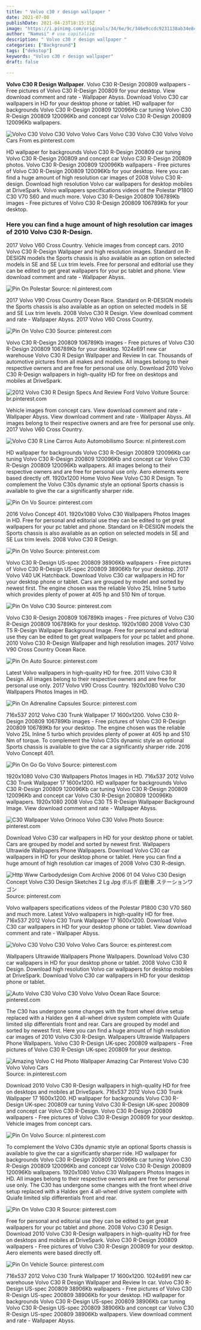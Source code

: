 ```yaml
---
title: " Volvo c30 r design wallpaper "
date: 2021-07-08
publishDate: 2021-04-23T18:15:15Z
image: "https://i.pinimg.com/originals/34/6e/9c/346e9ccdc9231138ab34e8c5affe80f0.jpg"
author: "Namusi" # use capitalize
description: " Volvo c30 r design wallpaper "
categories: ["Background"]
tags: ["dekstop"]
keywords: "Volvo c30 r design wallpaper"
draft: false

---
```



**Volvo C30 R Design Wallpaper**. Volvo C30 R-Design 200809 wallpapers - Free pictures of Volvo C30 R-Design 200809 for your desktop. View download comment and rate - Wallpaper Abyss. Download Volvo C30 car wallpapers in HD for your desktop phone or tablet. HD wallpaper for backgrounds Volvo C30 R-Design 200809 120096Kb car tuning Volvo C30 R-Design 200809 120096Kb and concept car Volvo C30 R-Design 200809 120096Kb wallpapers.

![Volvo C30 Volvo C30 Volvo Volvo Cars](https://i.pinimg.com/originals/44/61/a2/4461a2f5b8980ac13b16d1b3d80a1f8f.jpg "Volvo C30 Volvo C30 Volvo Volvo Cars")
Volvo C30 Volvo C30 Volvo Volvo Cars From es.pinterest.com


HD wallpaper for backgrounds Volvo C30 R-Design 200809 car tuning Volvo C30 R-Design 200809 and concept car Volvo C30 R-Design 200809 photos. Volvo C30 R-Design 200809 120096Kb wallpapers - Free pictures of Volvo C30 R-Design 200809 120096Kb for your desktop. Here you can find a huge amount of high resolution car images of 2008 Volvo C30 R-design. Download high resolution Volvo car wallpapers for desktop mobiles at DriveSpark. Volvo wallpapers specifications videos of the Polestar P1800 C30 V70 S60 and much more. Volvo C30 R-Design 200809 106789Kb images - Free pictures of Volvo C30 R-Design 200809 106789Kb for your desktop.

### Here you can find a huge amount of high resolution car images of 2010 Volvo C30 R-Design.

2017 Volvo V60 Cross Country. Vehicle images from concept cars. 2010 Volvo C30 R-Design Wallpaper and high resolution images. Standard on R-DESIGN models the Sports chassis is also available as an option on selected models in SE and SE Lux trim levels. Free for personal and editorial use they can be edited to get great wallpapers for your pc tablet and phone. View download comment and rate - Wallpaper Abyss.


![Pin On Polestar](https://i.pinimg.com/originals/3e/56/61/3e5661231a6a4c805fa2bc5986f74191.jpg "Pin On Polestar")
Source: nl.pinterest.com

2017 Volvo V90 Cross Country Ocean Race. Standard on R-DESIGN models the Sports chassis is also available as an option on selected models in SE and SE Lux trim levels. 2008 Volvo C30 R Design. View download comment and rate - Wallpaper Abyss. 2017 Volvo V60 Cross Country.

![Pin On Volvo C30](https://i.pinimg.com/originals/2e/2e/e6/2e2ee6f6813cf7f65c29f4baf962d4e0.jpg "Pin On Volvo C30")
Source: pinterest.com

Volvo C30 R-Design 200809 106789Kb images - Free pictures of Volvo C30 R-Design 200809 106789Kb for your desktop. 1024x691 new car warehouse Volvo C30 R Design Wallpaper and Review In car. Thousands of automotive pictures from all makes and models. All images belong to their respective owners and are free for personal use only. Download 2010 Volvo C30 R-Design wallpapers in high-quality HD for free on desktops and mobiles at DriveSpark.

![2012 Volvo C30 R Design Specs And Review Ford Volvo Voiture](https://i.pinimg.com/originals/5e/8c/8a/5e8c8a30834dff097ee0e8aeae795eea.jpg "2012 Volvo C30 R Design Specs And Review Ford Volvo Voiture")
Source: br.pinterest.com

Vehicle images from concept cars. View download comment and rate - Wallpaper Abyss. View download comment and rate - Wallpaper Abyss. All images belong to their respective owners and are free for personal use only. 2017 Volvo V60 Cross Country.

![Volvo C30 R Line Carros Auto Automobilismo](https://i.pinimg.com/originals/15/55/71/1555711af0a170fffb9d61396a44aa7f.jpg "Volvo C30 R Line Carros Auto Automobilismo")
Source: nl.pinterest.com

HD wallpaper for backgrounds Volvo C30 R-Design 200809 120096Kb car tuning Volvo C30 R-Design 200809 120096Kb and concept car Volvo C30 R-Design 200809 120096Kb wallpapers. All images belong to their respective owners and are free for personal use only. Aero elements were based directly off. 1920x1200 Home Volvo New Volvo C30 R Design. To complement the Volvo C30s dynamic style an optional Sports chassis is available to give the car a significantly sharper ride.

![Pin On Vo](https://i.pinimg.com/originals/6f/f2/1e/6ff21e14a33175e634006b3549e6d9b4.jpg "Pin On Vo")
Source: pinterest.com

2016 Volvo Concept 401. 1920x1080 Volvo C30 Wallpapers Photos Images in HD. Free for personal and editorial use they can be edited to get great wallpapers for your pc tablet and phone. Standard on R-DESIGN models the Sports chassis is also available as an option on selected models in SE and SE Lux trim levels. 2008 Volvo C30 R Design.

![Pin On Volvo](https://i.pinimg.com/originals/fc/f0/21/fcf021ed43446c5f8461bdacd27cdc09.jpg "Pin On Volvo")
Source: pinterest.com

Volvo C30 R-Design US-spec 200809 38906Kb wallpapers - Free pictures of Volvo C30 R-Design US-spec 200809 38906Kb for your desktop. 2017 Volvo V40 UK Hatchback. Download Volvo C30 car wallpapers in HD for your desktop phone or tablet. Cars are grouped by model and sorted by newest first. The engine chosen was the reliable Volvo 25L Inline 5 turbo which provides plenty of power at 405 hp and 510 Nm of torque.

![Pin On Volvo C30](https://i.pinimg.com/originals/8a/9c/81/8a9c81c706b59e470b46e5de8380c951.jpg "Pin On Volvo C30")
Source: pinterest.com

Volvo C30 R-Design 200809 106789Kb images - Free pictures of Volvo C30 R-Design 200809 106789Kb for your desktop. 1920x1080 2008 Volvo C30 T5 R-Design Wallpaper Background Image. Free for personal and editorial use they can be edited to get great wallpapers for your pc tablet and phone. 2010 Volvo C30 R-Design Wallpaper and high resolution images. 2017 Volvo V90 Cross Country Ocean Race.

![Pin On Auto](https://i.pinimg.com/originals/53/56/b6/5356b68b14d8d41595fb59ede7f5ccf3.jpg "Pin On Auto")
Source: pinterest.com

Latest Volvo wallpapers in high-quality HD for free. 2011 Volvo C30 R Design. All images belong to their respective owners and are free for personal use only. 2017 Volvo V90 Cross Country. 1920x1080 Volvo C30 Wallpapers Photos Images in HD.

![Pin On Adrenaline Capsules](https://i.pinimg.com/originals/10/28/92/102892e4cf821ebe20b6089ad68dab48.jpg "Pin On Adrenaline Capsules")
Source: pinterest.com

716x537 2012 Volvo C30 Trunk Wallpaper 17 1600x1200. Volvo C30 R-Design 200809 106789Kb images - Free pictures of Volvo C30 R-Design 200809 106789Kb for your desktop. The engine chosen was the reliable Volvo 25L Inline 5 turbo which provides plenty of power at 405 hp and 510 Nm of torque. To complement the Volvo C30s dynamic style an optional Sports chassis is available to give the car a significantly sharper ride. 2016 Volvo Concept 401.

![Pin On Go Go Volvo](https://i.pinimg.com/originals/fe/3b/0d/fe3b0d4c53e826e8d40659e7baa3ba60.jpg "Pin On Go Go Volvo")
Source: pinterest.com

1920x1080 Volvo C30 Wallpapers Photos Images in HD. 716x537 2012 Volvo C30 Trunk Wallpaper 17 1600x1200. HD wallpaper for backgrounds Volvo C30 R-Design 200809 120096Kb car tuning Volvo C30 R-Design 200809 120096Kb and concept car Volvo C30 R-Design 200809 120096Kb wallpapers. 1920x1080 2008 Volvo C30 T5 R-Design Wallpaper Background Image. View download comment and rate - Wallpaper Abyss.

![C30 Wallpaper Volvo Orinoco Volvo C30 Volvo Photo](https://i.pinimg.com/originals/0d/c7/4d/0dc74d43097032a1b70e472d25c6c192.jpg "C30 Wallpaper Volvo Orinoco Volvo C30 Volvo Photo")
Source: pinterest.com

Download Volvo C30 car wallpapers in HD for your desktop phone or tablet. Cars are grouped by model and sorted by newest first. Wallpapers Ultrawide Wallpapers Phone Wallpapers. Download Volvo C30 car wallpapers in HD for your desktop phone or tablet. Here you can find a huge amount of high resolution car images of 2008 Volvo C30 R-design.

![Http Www Carbodydesign Com Archive 2006 01 04 Volvo C30 Design Concept Volvo C30 Design Sketches 2 Lg Jpg ボルボ 自動車 ステーションワゴン](https://i.pinimg.com/originals/74/10/40/7410405b8e227701fcb9277e7a2ae90f.jpg "Http Www Carbodydesign Com Archive 2006 01 04 Volvo C30 Design Concept Volvo C30 Design Sketches 2 Lg Jpg ボルボ 自動車 ステーションワゴン")
Source: pinterest.com

Volvo wallpapers specifications videos of the Polestar P1800 C30 V70 S60 and much more. Latest Volvo wallpapers in high-quality HD for free. 716x537 2012 Volvo C30 Trunk Wallpaper 17 1600x1200. Download Volvo C30 car wallpapers in HD for your desktop phone or tablet. View download comment and rate - Wallpaper Abyss.

![Volvo C30 Volvo C30 Volvo Volvo Cars](https://i.pinimg.com/originals/44/61/a2/4461a2f5b8980ac13b16d1b3d80a1f8f.jpg "Volvo C30 Volvo C30 Volvo Volvo Cars")
Source: es.pinterest.com

Wallpapers Ultrawide Wallpapers Phone Wallpapers. Download Volvo C30 car wallpapers in HD for your desktop phone or tablet. 2008 Volvo C30 R Design. Download high resolution Volvo car wallpapers for desktop mobiles at DriveSpark. Download Volvo C30 car wallpapers in HD for your desktop phone or tablet.

![Auto Volvo C30 Volvo C30 Volvo Volvo Ocean Race](https://i.pinimg.com/originals/1a/5e/1c/1a5e1cdf360679e815023dfa9fdea71a.jpg "Auto Volvo C30 Volvo C30 Volvo Volvo Ocean Race")
Source: pinterest.com

The C30 has undergone some changes with the front wheel drive setup replaced with a Haldex gen 4 all-wheel drive system complete with Quiafe limited slip differentials front and rear. Cars are grouped by model and sorted by newest first. Here you can find a huge amount of high resolution car images of 2010 Volvo C30 R-Design. Wallpapers Ultrawide Wallpapers Phone Wallpapers. Volvo C30 R-Design UK-spec 200809 wallpapers - Free pictures of Volvo C30 R-Design UK-spec 200809 for your desktop.

![Amazing Volvo C Hd Photo Wallpaper Amazing Car Pinterest Volvo C30 Volvo Volvo Cars](https://i.pinimg.com/originals/e6/bc/a2/e6bca23ace98c9c4463d4b482a177247.jpg "Amazing Volvo C Hd Photo Wallpaper Amazing Car Pinterest Volvo C30 Volvo Volvo Cars")
Source: in.pinterest.com

Download 2010 Volvo C30 R-Design wallpapers in high-quality HD for free on desktops and mobiles at DriveSpark. 716x537 2012 Volvo C30 Trunk Wallpaper 17 1600x1200. HD wallpaper for backgrounds Volvo C30 R-Design UK-spec 200809 car tuning Volvo C30 R-Design UK-spec 200809 and concept car Volvo C30 R-Design. Volvo C30 R-Design 200809 wallpapers - Free pictures of Volvo C30 R-Design 200809 for your desktop. Vehicle images from concept cars.

![Pin On Volvo](https://i.pinimg.com/originals/76/33/b4/7633b4c88f90170987b7afc482ec270d.jpg "Pin On Volvo")
Source: nl.pinterest.com

To complement the Volvo C30s dynamic style an optional Sports chassis is available to give the car a significantly sharper ride. HD wallpaper for backgrounds Volvo C30 R-Design 200809 120096Kb car tuning Volvo C30 R-Design 200809 120096Kb and concept car Volvo C30 R-Design 200809 120096Kb wallpapers. 1920x1080 Volvo C30 Wallpapers Photos Images in HD. All images belong to their respective owners and are free for personal use only. The C30 has undergone some changes with the front wheel drive setup replaced with a Haldex gen 4 all-wheel drive system complete with Quiafe limited slip differentials front and rear.

![Pin On Volvo C30 R](https://i.pinimg.com/originals/48/03/3d/48033dadd625edb9eec50f90dc3afd77.jpg "Pin On Volvo C30 R")
Source: pinterest.com

Free for personal and editorial use they can be edited to get great wallpapers for your pc tablet and phone. 2008 Volvo C30 R Design. Download 2010 Volvo C30 R-Design wallpapers in high-quality HD for free on desktops and mobiles at DriveSpark. Volvo C30 R-Design 200809 wallpapers - Free pictures of Volvo C30 R-Design 200809 for your desktop. Aero elements were based directly off.

![Pin On Vehicle](https://i.pinimg.com/originals/34/6e/9c/346e9ccdc9231138ab34e8c5affe80f0.jpg "Pin On Vehicle")
Source: pinterest.com

716x537 2012 Volvo C30 Trunk Wallpaper 17 1600x1200. 1024x691 new car warehouse Volvo C30 R Design Wallpaper and Review In car. Volvo C30 R-Design US-spec 200809 38906Kb wallpapers - Free pictures of Volvo C30 R-Design US-spec 200809 38906Kb for your desktop. HD wallpaper for backgrounds Volvo C30 R-Design US-spec 200809 38906Kb car tuning Volvo C30 R-Design US-spec 200809 38906Kb and concept car Volvo C30 R-Design US-spec 200809 38906Kb wallpapers. View download comment and rate - Wallpaper Abyss.

